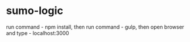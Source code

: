 # sumo-logic
run command - npm install, then
run command - gulp, then
open browser and type - localhost:3000
